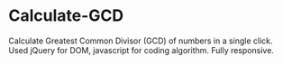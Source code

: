 # Calculate-GCD
Calculate Greatest Common Divisor (GCD) of numbers in a single click.
Used jQuery for DOM, javascript for coding algorithm.
Fully responsive.
